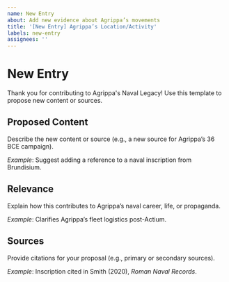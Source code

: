 ```yaml
---
name: New Entry
about: Add new evidence about Agrippa’s movements
title: '[New Entry] Agrippa’s Location/Activity'
labels: new-entry
assignees: ''
---
```


# New Entry

Thank you for contributing to Agrippa's Naval Legacy! Use this template to propose new content or sources.

## Proposed Content
Describe the new content or source (e.g., a new source for Agrippa’s 36 BCE campaign).

*Example*: Suggest adding a reference to a naval inscription from Brundisium.

## Relevance
Explain how this contributes to Agrippa’s naval career, life, or propaganda.

*Example*: Clarifies Agrippa’s fleet logistics post-Actium.

## Sources
Provide citations for your proposal (e.g., primary or secondary sources).

*Example*: Inscription cited in Smith (2020), *Roman Naval Records*.